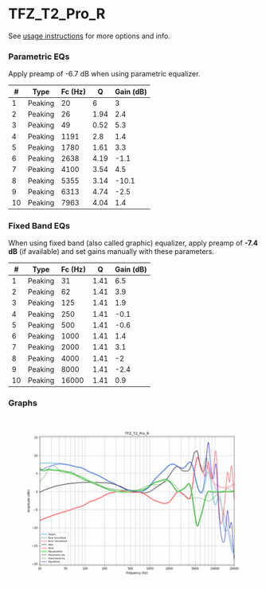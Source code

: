 # TFZ_T2_Pro_R
See [usage instructions](https://github.com/jaakkopasanen/AutoEq#usage) for more options and info.

### Parametric EQs
Apply preamp of -6.7 dB when using parametric equalizer.

|   # | Type    |   Fc (Hz) |    Q |   Gain (dB) |
|-----|---------|-----------|------|-------------|
|   1 | Peaking |        20 | 6    |         3   |
|   2 | Peaking |        26 | 1.94 |         2.4 |
|   3 | Peaking |        49 | 0.52 |         5.3 |
|   4 | Peaking |      1191 | 2.8  |         1.4 |
|   5 | Peaking |      1780 | 1.61 |         3.3 |
|   6 | Peaking |      2638 | 4.19 |        -1.1 |
|   7 | Peaking |      4100 | 3.54 |         4.5 |
|   8 | Peaking |      5355 | 3.14 |       -10.1 |
|   9 | Peaking |      6313 | 4.74 |        -2.5 |
|  10 | Peaking |      7963 | 4.04 |         1.4 |

### Fixed Band EQs
When using fixed band (also called graphic) equalizer, apply preamp of **-7.4 dB** (if available) and set gains manually with these parameters.

|   # | Type    |   Fc (Hz) |    Q |   Gain (dB) |
|-----|---------|-----------|------|-------------|
|   1 | Peaking |        31 | 1.41 |         6.5 |
|   2 | Peaking |        62 | 1.41 |         3.9 |
|   3 | Peaking |       125 | 1.41 |         1.9 |
|   4 | Peaking |       250 | 1.41 |        -0.1 |
|   5 | Peaking |       500 | 1.41 |        -0.6 |
|   6 | Peaking |      1000 | 1.41 |         1.4 |
|   7 | Peaking |      2000 | 1.41 |         3.1 |
|   8 | Peaking |      4000 | 1.41 |        -2   |
|   9 | Peaking |      8000 | 1.41 |        -2.4 |
|  10 | Peaking |     16000 | 1.41 |         0.9 |

### Graphs
![](./TFZ_T2_Pro_R.png)
